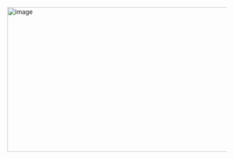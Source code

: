 <img width="757" height="332" alt="image" src="https://github.com/user-attachments/assets/ab612771-efd2-44b4-bd98-04e0aef01190" />
